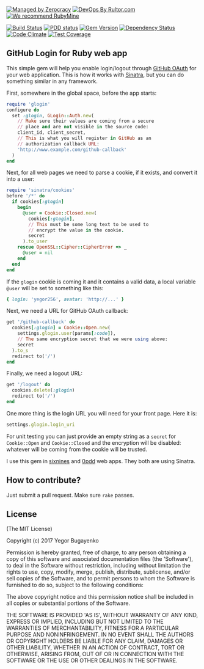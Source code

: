 [![Managed by Zerocracy](http://www.zerocracy.com/badge.svg)](http://www.zerocracy.com)
[![DevOps By Rultor.com](http://www.rultor.com/b/yegor256/glogin)](http://www.rultor.com/p/yegor256/glogin)
[![We recommend RubyMine](http://img.teamed.io/rubymine-recommend.svg)](https://www.jetbrains.com/ruby/)

[![Build Status](https://travis-ci.org/yegor256/glogin.svg)](https://travis-ci.org/yegor256/glogin)
[![PDD status](http://www.0pdd.com/svg?name=yegor256/glogin)](http://www.0pdd.com/p?name=yegor256/glogin)
[![Gem Version](https://badge.fury.io/rb/glogin.svg)](http://badge.fury.io/rb/glogin)
[![Dependency Status](https://gemnasium.com/yegor256/glogin.svg)](https://gemnasium.com/yegor256/glogin)
[![Code Climate](http://img.shields.io/codeclimate/github/yegor256/glogin.svg)](https://codeclimate.com/github/yegor256/glogin)
[![Test Coverage](https://img.shields.io/codecov/c/github/yegor256/glogin.svg)](https://codecov.io/github/yegor256/glogin?branch=master)

## GitHub Login for Ruby web app

This simple gem will help you enable login/logout through
[GitHub OAuth](https://developer.github.com/apps/building-integrations/setting-up-and-registering-oauth-apps/)
for your web application. This is how it works with
[Sinatra](http://www.sinatrarb.com/),
but you can do something similar in any framework.

First, somewhere in the global space, before the app starts:

```ruby
require 'glogin'
configure do
  set :glogin, GLogin::Auth.new(
    // Make sure their values are coming from a secure
    // place and are not visible in the source code:
    client_id, client_secret,
    // This is what you will register in GitHub as an
    // authorization callback URL:
    'http://www.example.com/github-callback'
  )
end
```

Next, for all web pages we need to parse a cookie, if it exists,
and convert it into a user:

```ruby
require 'sinatra/cookies'
before '/*' do
  if cookies[:glogin]
    begin
      @user = Cookie::Closed.new(
        cookies[:glogin],
        // This must be some long text to be used to
        // encrypt the value in the cookie.
        secret
      ).to_user
    rescue OpenSSL::Cipher::CipherError => _
      @user = nil
    end
  end
end
```

If the `glogin` cookie is coming it and it contains a valid data,
a local variable `@user` will be set to something like this:

```ruby
{ login: 'yegor256', avatar: 'http://...' }
```

Next, we need a URL for GitHub OAuth callback:

```ruby
get '/github-callback' do
  cookies[:glogin] = Cookie::Open.new(
    settings.glogin.user(params[:code]),
    // The same encryption secret that we were using above:
    secret
  ).to_s
  redirect to('/')
end
```

Finally, we need a logout URL:

```ruby
get '/logout' do
  cookies.delete(:glogin)
  redirect to('/')
end
```

One more thing is the login URL you will need for your front page. Here
it is:

```ruby
settings.glogin.login_uri
```

For unit testing you can just provide an empty string as a `secret` for
`Cookie::Open` and `Cookie::Closed` and the encryption will be disabled:
whatever will be coming from the cookie will be trusted.

I use this gem in [sixnines](https://github.com/yegor256/sixnines)
and [0pdd](https://github.com/yegor256/0pdd) web apps.
They both are using Sinatra.

## How to contribute?

Just submit a pull request. Make sure `rake` passes.

## License

(The MIT License)

Copyright (c) 2017 Yegor Bugayenko

Permission is hereby granted, free of charge, to any person obtaining a copy
of this software and associated documentation files (the 'Software'), to deal
in the Software without restriction, including without limitation the rights
to use, copy, modify, merge, publish, distribute, sublicense, and/or sell
copies of the Software, and to permit persons to whom the Software is
furnished to do so, subject to the following conditions:

The above copyright notice and this permission notice shall be included in all
copies or substantial portions of the Software.

THE SOFTWARE IS PROVIDED 'AS IS', WITHOUT WARRANTY OF ANY KIND, EXPRESS OR
IMPLIED, INCLUDING BUT NOT LIMITED TO THE WARRANTIES OF MERCHANTABILITY,
FITNESS FOR A PARTICULAR PURPOSE AND NONINFRINGEMENT. IN NO EVENT SHALL THE
AUTHORS OR COPYRIGHT HOLDERS BE LIABLE FOR ANY CLAIM, DAMAGES OR OTHER
LIABILITY, WHETHER IN AN ACTION OF CONTRACT, TORT OR OTHERWISE, ARISING FROM,
OUT OF OR IN CONNECTION WITH THE SOFTWARE OR THE USE OR OTHER DEALINGS IN THE
SOFTWARE.
